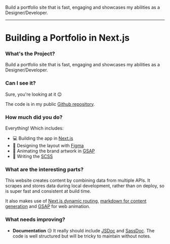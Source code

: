 Build a portfolio site that is fast, engaging and showcases my abilities as a Designer/Developer.

---

# Building a Portfolio in Next.js

### What's the Project?

Build a portfolio site that is fast, engaging and showcases my abilities as a Designer/Developer.

### Can I see it?

Sure, you're looking at it 😉

The code is in my public [Github repository](https://github.com/paulheading/paulh3).

### How much did you do?

Everything! Which includes:

- 💻 Building the app in [Next.js](https://nextjs.org)
- 🎨 Designing the layout with [Figma](https://figma.com)
- 🚀 Animating the brand artwork in [GSAP](https://greensock.com)
- 📝 Writing the [SCSS](https://sass-lang.com)

### What are the interesting parts?

This website creates content by combining data from multiple APIs. It scrapes and stores data during local development, rather than on deploy, so is super fast and consistent at build time.

It also makes use of [Next.js dynamic routing](https://nextjs.org/docs/pages/building-your-application/routing/dynamic-routes), [markdown for content generation](https://www.npmjs.com/package/raw-loader) and [GSAP](https://greensock.com/gsap) for web animation.

### What needs improving?

- **Documentation** 😥 It really should include [JSDoc](https://jsdoc.app) and [SassDoc](https://sassdoc.com). The code is well structured but will be tricky to maintain without notes.
